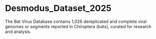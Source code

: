 # Desmodus_Dataset_2025
The Bat Virus Database contains 1,026 dereplicated and complete viral genomes or segments reported in Chiroptera (bats), curated for research and analysis.
